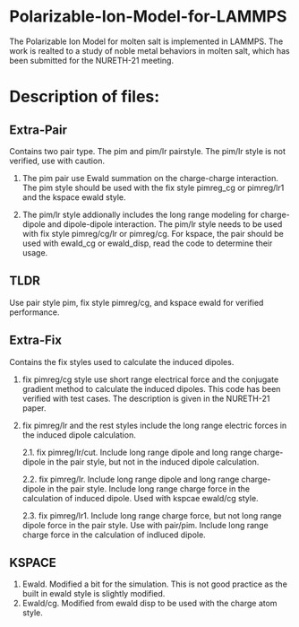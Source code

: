 # Polarizable-Ion-Model-for-LAMMPS
The Polarizable Ion Model for molten salt is implemented in LAMMPS. The work is realted to a study of noble metal behaviors in molten salt, which has been submitted for the NURETH-21 meeting. 

# Description of files:
## Extra-Pair

Contains two pair type. The pim and pim/lr pairstyle. The pim/lr style is not verified, use with caution. 

1. The pim pair use Ewald summation on the charge-charge interaction. The pim style should be used with the fix style pimreg_cg or pimreg/lr1 and the kspace ewald style. 

2. The pim/lr style addionally includes the long range modeling for charge-dipole and dipole-dipole interaction. The pim/lr style needs to be used with fix style pimreg/cg/lr or pimreg/cg. For kspace, the pair should be used with ewald_cg or ewald_disp, read the code to determine their usage. 

## TLDR

Use pair style pim, fix style pimreg/cg, and kspace ewald for verified performance. 

## Extra-Fix

Contains the fix styles used to calculate the induced dipoles. 

1. fix pimreg/cg style use short range electrical force and the conjugate gradient method to calculate the induced dipoles. This code has been verified with test cases. The description is given in the NURETH-21 paper.

2. fix pimreg/lr and the rest styles include the long range electric forces in the induced dipole calculation.
   
   2.1. fix pimreg/lr/cut. Include long range dipole and long range charge-dipole in the pair style, but not in the induced dipole calculation.

   2.2. fix pimreg/lr. Include long range dipole and long range charge-dipole in the pair style. Include long range charge force in the calculation of induced dipole. Used with kspcae ewald/cg style.
   
   2.3. fix pimreg/lr1. Include long range charge force, but not long range dipole force in the pair style. Use with pair/pim. Include long range charge force in the calculation of indluced dipole.

## KSPACE

1. Ewald. Modified a bit for the simulation. This is not good practice as the built in ewald style is slightly modified.
2. Ewald/cg. Modified from ewald disp to be used with the charge atom style. 
